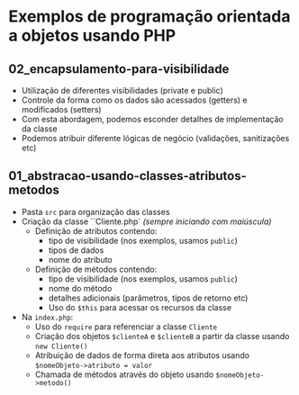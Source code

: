 # Exemplos de programação orientada a objetos usando PHP

## 02_encapsulamento-para-visibilidade

- Utilização de diferentes visibilidades (private e public)
- Controle da forma como os dados são acessados (getters) e modificados (setters)
- Com esta abordagem, podemos esconder detalhes de implementação da classe
- Podemos atribuir diferente lógicas de negócio (validações, sanitizações etc)

## 01_abstracao-usando-classes-atributos-metodos

- Pasta `src` para organização das classes
- Criação da classe ``Cliente.php` *(sempre iniciando com maiúscula)*
    - Definição de atributos contendo:
        - tipo de visibilidade (nos exemplos, usamos `public`)
        - tipos de dados
        - nome do atributo
    - Definição de métodos contendo:
        - tipo de visibilidade  (nos exemplos, usamos `public`)
        - nome do método
        - detalhes adicionais (parâmetros, tipos de retorno etc)
        - Uso do `$this` para acessar os recursos da classe
- Na `index.php`:
    - Uso do `require` para referenciar a classe `Cliente`
    - Criação dos objetos `$clienteA` e `$clienteB` a partir da classe usando
    `new Cliente()`
    - Atribuição de dados de forma direta aos atributos usando 
    `$nomeObjeto->atributo = valor`           
    - Chamada de métodos através do objeto usando `$nomeObjeto->metodo()`

